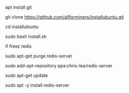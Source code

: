 apt install git

git clone https://github.com/allforminers/installubuntu.git

cd installubuntu

sudo bash install.sh




if freez redis

sudo apt-get purge redis-server

sudo add-apt-repository ppa:chris-lea/redis-server

sudo apt-get update

sudo apt -y install redis-server
